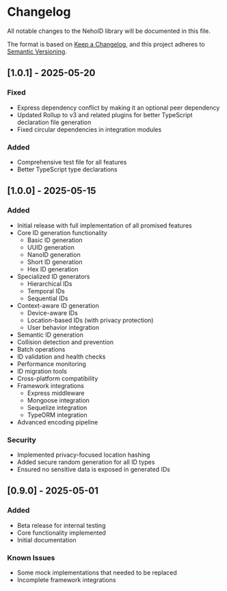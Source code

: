 # Changelog

All notable changes to the NehoID library will be documented in this file.

The format is based on [Keep a Changelog](https://keepachangelog.com/en/1.0.0/),
and this project adheres to [Semantic Versioning](https://semver.org/spec/v2.0.0.html).

## [1.0.1] - 2025-05-20

### Fixed
- Express dependency conflict by making it an optional peer dependency
- Updated Rollup to v3 and related plugins for better TypeScript declaration file generation
- Fixed circular dependencies in integration modules

### Added
- Comprehensive test file for all features
- Better TypeScript type declarations

## [1.0.0] - 2025-05-15

### Added
- Initial release with full implementation of all promised features
- Core ID generation functionality
  - Basic ID generation
  - UUID generation
  - NanoID generation
  - Short ID generation
  - Hex ID generation
- Specialized ID generators
  - Hierarchical IDs
  - Temporal IDs
  - Sequential IDs
- Context-aware ID generation
  - Device-aware IDs
  - Location-based IDs (with privacy protection)
  - User behavior integration
- Semantic ID generation
- Collision detection and prevention
- Batch operations
- ID validation and health checks
- Performance monitoring
- ID migration tools
- Cross-platform compatibility
- Framework integrations
  - Express middleware
  - Mongoose integration
  - Sequelize integration
  - TypeORM integration
- Advanced encoding pipeline

### Security
- Implemented privacy-focused location hashing
- Added secure random generation for all ID types
- Ensured no sensitive data is exposed in generated IDs

## [0.9.0] - 2025-05-01

### Added
- Beta release for internal testing
- Core functionality implemented
- Initial documentation

### Known Issues
- Some mock implementations that needed to be replaced
- Incomplete framework integrations